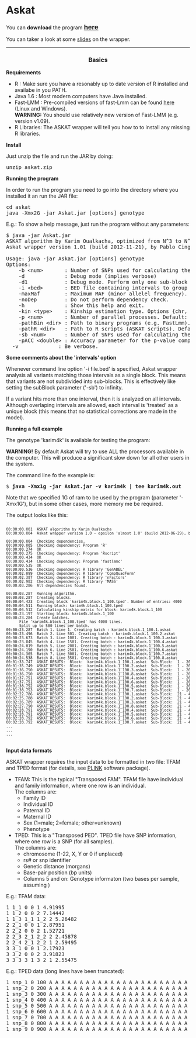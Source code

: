 Askat 
=====

You can <b>download</b> the program <a href="http://sourceforge.net/projects/snpeff/files/askat.zip"> <b><font size=+1>here</font></b> </a><p>
You can taker a look at some <a href="html/AskatWrapper.pdf">slides</a> on the wrapper.

<hr><center><h3>Basics</h3></center>

<b>Requirements</b><p>

<ul>
	<li> R : Make sure you have a resonably up to date version of R installed and availabe in you PATH.
	<li> Java 1.6 : Most modern computers have Java installed.
	<li> Fast-LMM : Pre-compiled versions of fast-Lmm can be found <a href="http://fastlmm.codeplex.com/"> here </a> (Linux and Windows).<br>
			<b>WARNING:</b> You should use relatively new version of Fast-LMM (e.g. version v1.09).
	<li> R Libraries: The ASKAT wrapper will tell you how to to install any missing R libraries.
</ul>

<b>Install</b><p>

Just unzip the file and run the JAR by doing:
<pre>
unzip askat.zip
</pre>

<b>Running the program</b><p>

In order to run the program you need to go into the directory where you installed it an run the JAR file:

<pre>
cd askat
java -Xmx2G -jar Askat.jar [options] genotype
</pre>

E.g.: To show a help message, just run the program without any parameters:

<pre>
$ java -jar Askat.jar
ASKAT algorithm by Karim Oualkacha, optimized from N^3 to N^2 complexity by Stepan Grinek" 
Askat wrapper version 1.01 (build 2012-11-21), by Pablo Cingolani

Usage: java -jar Askat.jar [options] genotype
Options:
	-b &lt;num&gt;       : Number of SNPs used for calculating the kinship matrix. Default: 100000
	-d             : Debug mode (implies verbose)
	-d1            : Debug mode. Perform only one sub-block calculation and stop
	-i &lt;bed&gt;       : BED file containing intervals to group SNPs. Default: none
	-maxMaf        : Maximum MAF (minor allelel frequency). Default: 1.0
	-noDep         : Do not perform dependency check.
	-h             : Show this help and exit.
	-kin &lt;type&gt;    : Kinship estimation type. Options {chr, avg, all, block}. Default: CHROMOSOME
	-p &lt;num&gt;       : Number of parallel processes. Default: 8
	-pathBin &lt;dir&gt; : Path to binary programs (e.g. FastLmm). Default: './'.
	-pathR &lt;dir&gt;   : Path to R scripts (ASKAT scripts). Default './r/'.
	-sb &lt;num&gt;      : Number of SNPs used for calculating the ASKAT algorithm. Default: 20
	-pACC &lt;double&gt; : Accuracy parameter for the p-value computation, default is 1e-9.
  -v             : Be verbose.
</pre>

<b>Some comments about the 'intervals' option</b><p>

Whenever command line option '-i file.bed' is specified, Askat wrapper analysis all variants matching those intervals as a single block.
This means that variants are not subdivided into sub-blocks. 
This is effectively like setting the subBlock parameter ('-sb') to infinity.<br>

If a variant hits more than one interval, then it is analyzed on all intervals.
Although overlaping intervals are allowed, each interval is 'treated' as a unique block (this means that no statistical corrections are made in the model).<br>
<p>

<b>Running a full example</b><p>

The genotype 'karim4k' is available for testing the program:

<p>
<b>WARNING!</b> By default Askat will try to use ALL the processors available in the computer. This will produce a significant slow down for all other users in the system.
<p>

The command line fo the example is:
<pre>
$ <b>java -Xmx1g -jar Askat.jar -v karim4k | tee karim4k.out </b>
</pre>
Note that we specified 1G of ram to be used by the program (parameter '-Xmx1G'), but in some other cases, more memory me be required.
<p>

The output looks like this:
<pre>
<font size=-1>
00:00:00.001  ASKAT algorithm by Karim Oualkacha
00:00:00.004  Askat wrapper version 1.0 - epsilon 'almost 1.0' (build 2012-06-29), by Pablo Cingolani

00:00:00.004  Checking dependencies.
00:00:00.005  Checking dependency: Program 'R'
00:00:00.274  OK
00:00:00.275  Checking dependency: Program 'Rscript'
00:00:00.434  OK
00:00:00.434  Checking dependency: Program 'fastlmmc'
00:00:00.535  OK
00:00:00.536  Checking dependency: R library 'GenABEL'
00:00:02.099  Checking dependency: R library 'CompQuadForm'
00:00:02.387  Checking dependency: R library 'nFactors'
00:00:02.982  Checking dependency: R library 'MASS'
00:00:03.286  All dependencies found.

00:00:03.287  Running algorithm.
00:00:03.287  Creating blocks.
00:00:04.423  Creating block 'karim4k.block.1_100.tped'. Number of entries: 4000
00:00:04.511  Running block: karim4k.block.1_100.tped
00:00:04.512  Calculating kinship matrix for block: karim4k.block.1_100
00:00:23.197  Starting block: karim4k.block.1_100
00:00:23.284  Create batches.
      File 'karim4k.block.1_100.tped' has 4000 lines.
      Split up to 500 lines per batch.
00:00:23.287  Batch 1. Line 1. Creating batch : karim4k.block.1_100.1.askat
00:00:23.496  Batch 2. Line 501. Creating batch : karim4k.block.1_100.2.askat
00:00:23.673  Batch 3. Line 1001. Creating batch : karim4k.block.1_100.3.askat
00:00:23.845  Batch 4. Line 1501. Creating batch : karim4k.block.1_100.4.askat
00:00:24.019  Batch 5. Line 2001. Creating batch : karim4k.block.1_100.5.askat
00:00:24.190  Batch 6. Line 2501. Creating batch : karim4k.block.1_100.6.askat
00:00:24.365  Batch 7. Line 3001. Creating batch : karim4k.block.1_100.7.askat
00:00:24.538  Batch 8. Line 3501. Creating batch : karim4k.block.1_100.8.askat
00:01:33.747  ASKAT_RESUTS:  Block:  karim4k.block.1_100.1.askat  Sub-Block:  1 - 20   chr:pos:  1:100 - 1:2000       Id:  snp_1 - snp_20       p-value:  0.0006166988  Q:  38588.06  ...
00:01:35.749  ASKAT_RESUTS:  Block:  karim4k.block.1_100.2.askat  Sub-Block:  1 - 20   chr:pos:  1:50100 - 1:52000    Id:  snp_501 - snp_520    p-value:  0.6740977     Q:  10817.98  ...
00:01:36.750  ASKAT_RESUTS:  Block:  karim4k.block.1_100.3.askat  Sub-Block:  1 - 20   chr:pos:  1:100100 - 1:102000  Id:  snp_1001 - snp_1020  p-value:  4.551971e-07  Q:  57434.71  ...
00:01:36.750  ASKAT_RESUTS:  Block:  karim4k.block.1_100.8.askat  Sub-Block:  1 - 20   chr:pos:  1:350100 - 1:352000  Id:  snp_3501 - snp_3520  p-value:  0.6530349     Q:  11460.14  ...
00:01:37.751  ASKAT_RESUTS:  Block:  karim4k.block.1_100.4.askat  Sub-Block:  1 - 20   chr:pos:  1:150100 - 1:152000  Id:  snp_1501 - snp_1520  p-value:  0.9720287     Q:  5038.441  ...
00:01:37.751  ASKAT_RESUTS:  Block:  karim4k.block.1_100.6.askat  Sub-Block:  1 - 20   chr:pos:  1:250100 - 1:252000  Id:  snp_2501 - snp_2520  p-value:  0.1502854     Q:  18876.09  ...
00:01:38.752  ASKAT_RESUTS:  Block:  karim4k.block.1_100.5.askat  Sub-Block:  1 - 20   chr:pos:  1:200100 - 1:202000  Id:  snp_2001 - snp_2020  p-value:  1.340421e-06  Q:  54710.54  ...
00:01:38.753  ASKAT_RESUTS:  Block:  karim4k.block.1_100.7.askat  Sub-Block:  1 - 20   chr:pos:  1:300100 - 1:302000  Id:  snp_3001 - snp_3020  p-value:  1.385112e-05  Q:  48982.58  ...
00:02:22.786  ASKAT_RESUTS:  Block:  karim4k.block.1_100.1.askat  Sub-Block:  21 - 40  chr:pos:  1:2100 - 1:4000      Id:  snp_21 - snp_40      p-value:  0.2958578     Q:  16597.14  ...
00:02:25.788  ASKAT_RESUTS:  Block:  karim4k.block.1_100.2.askat  Sub-Block:  21 - 40  chr:pos:  1:52100 - 1:54000    Id:  snp_521 - snp_540    p-value:  0.7232833     Q:  10029.99  ...
00:02:26.789  ASKAT_RESUTS:  Block:  karim4k.block.1_100.3.askat  Sub-Block:  21 - 40  chr:pos:  1:102100 - 1:104000  Id:  snp_1021 - snp_1040  p-value:  0.01380279    Q:  28006.57  ...
00:02:27.790  ASKAT_RESUTS:  Block:  karim4k.block.1_100.8.askat  Sub-Block:  21 - 40  chr:pos:  1:352100 - 1:354000  Id:  snp_3521 - snp_3540  p-value:  0.001698173   Q:  37035.88  ...
00:02:28.791  ASKAT_RESUTS:  Block:  karim4k.block.1_100.4.askat  Sub-Block:  21 - 40  chr:pos:  1:152100 - 1:154000  Id:  snp_1521 - snp_1540  p-value:  0.1902052     Q:  18511.61  ...
00:02:28.791  ASKAT_RESUTS:  Block:  karim4k.block.1_100.5.askat  Sub-Block:  21 - 40  chr:pos:  1:202100 - 1:204000  Id:  snp_2021 - snp_2040  p-value:  0.6349479     Q:  10588.31  ...
00:02:28.792  ASKAT_RESUTS:  Block:  karim4k.block.1_100.6.askat  Sub-Block:  21 - 40  chr:pos:  1:252100 - 1:254000  Id:  snp_2521 - snp_2540  p-value:  0.8626755     Q:  8638.986  ...
00:02:28.792  ASKAT_RESUTS:  Block:  karim4k.block.1_100.7.askat  Sub-Block:  21 - 40  chr:pos:  1:302100 - 1:304000  Id:  snp_3021 - snp_3040  p-value:  0.3494253     Q:  15464.29  ...
...
...
...
</font>
</pre>

<b>Input data formats</b><p>
ASKAT wrapper requires the input data to be formatted in two file: TFAM and TPED format (for details, see <a href="http://pngu.mgh.harvard.edu/~purcell/plink/data.shtml">PLINK</a> software package).<p>
<ul>
	<li> TFAM: This is the typical "Transposed FAM". TFAM file have individual and family information, where one row is an individual. <br>
	The columns are:
	<ul>
		<li> Family ID
		<li> Individual ID
		<li> Paternal ID
		<li> Maternal ID
		<li> Sex (1=male; 2=female; other=unknown)
		<li> Phenotype
	</ul> 
	<li> TPED: This is a "Transposed PED". TPED file have SNP information, where one row is a SNP (for all samples). <br>
	The columns are:
	<ul>
		<li> chromosome (1-22, X, Y or 0 if unplaced)
		<li> rs# or snp identifier
		<li> Genetic distance (morgans)
		<li> Base-pair position (bp units)
		<li> Columns 5 and on: Genotype informaton (two bases per sample, assuming )
	</ul> 
</ul>

E.g.: TFAM data:
<pre>
1 1_1 0 0 1 4.91995
1 1_2 0 0 2 7.14442
1 1_3 1_1 1_2 2 5.26482
2 2_1 0 0 1 2.87951
2 2_2 0 0 2 1.52721
2 2_3 2_1 2_2 2 2.45878
2 2_4 2_1 2_2 1 2.59495
3 3_1 0 0 1 2.17923
3 3_2 0 0 2 3.91823
3 3_3 3_1 3_2 1 2.55475
</pre>

<p>
E.g.: TPED data (long lines have been truncated):
<pre>
1 snp_1 0 100 A A A A A A A A A A A A A A A A A A A A A A A A A A A A A A A A A A A A A A A A A A A A A A A A A A A A A A A A ...
1 snp_2 0 200 A A A A A A A A A A A A A A A A A A A A A A A A A A A A A A A A A A A A A A A A A A A A A A A A A A A A A A A A ...
1 snp_3 0 300 A A A A A A A A A A A A A A A A A A A A A A A A A A A A A A A A A A A A A A A A A A A A A A A A A A A A A A A A ...
1 snp_4 0 400 A A A A A A A A A A A A A A A A A A A A A A A A A A A A A A A A A A A A A A A A A A A A A A A A A A A A A A A A ...
1 snp_5 0 500 A A A A A A A A A A A A A A A A A A A A A A A A A A A A A A A A A A A A A A A A A A A A A A A A A A A A A A A A ...
1 snp_6 0 600 A A A A A A A A A A A A A A A A A A A A A A A A A A A A A A T T A A T A T A T A T A A A T A A A A A T A T A A A ...
1 snp_7 0 700 A A A A A A A A A A A A A A A A A A A A A A A A A A A A A A A A A A A A A A A A A A A A A A A A A A A A A A A A ...
1 snp_8 0 800 A A A A A A A A A A A A A A A A A A A A A A A A A A A A A A A A A A A A A A A A A A A A A A A A A A A A A A A A ...
1 snp_9 0 900 A A A A A A A A A A A A A A A A A A A A A A A A A A A A A A A A A A A A A A A A A A T A A A A A T A T A A A A A ...
</pre>
